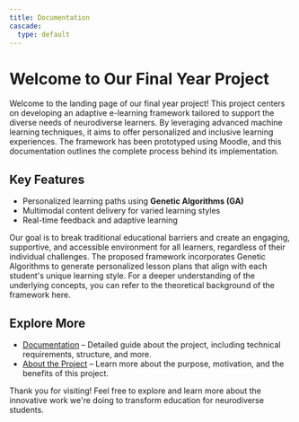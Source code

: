 ```yaml
---
title: Documentation
cascade:
  type: default
---
```


# Welcome to Our Final Year Project

Welcome to the landing page of our final year project! This project centers on developing an adaptive e-learning framework tailored to support the diverse needs of neurodiverse learners. By leveraging advanced machine learning techniques, it aims to offer personalized and inclusive learning experiences. The framework has been prototyped using Moodle, and this documentation outlines the complete process behind its implementation.

## Key Features
- Personalized learning paths using **Genetic Algorithms (GA)**
- Multimodal content delivery for varied learning styles
- Real-time feedback and adaptive learning

Our goal is to break traditional educational barriers and create an engaging, supportive, and accessible environment for all learners, regardless of their individual challenges. The proposed framework incorporates Genetic Algorithms to generate personalized lesson plans that align with each student's unique learning style. For a deeper understanding of the underlying concepts, you can refer to the theoretical background of the framework here.

## Explore More

- [Documentation](#doc) – Detailed guide about the project, including technical requirements, structure, and more.
- [About the Project](#about) – Learn more about the purpose, motivation, and the benefits of this project.

Thank you for visiting! Feel free to explore and learn more about the innovative work we're doing to transform education for neurodiverse students.
